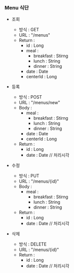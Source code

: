 ### Menu 식단

* 조회

    - 방식 : GET 
    - URL : "/menus"
    - Return :
        - id : Long
        - meal : 
            - breakfast : Stirng
            - lunch : String
            - dinner : String
        - date : Date
        - centerId : Long

* 등록

    - 방식 : POST 
    - URL : "/menus/new"
    - Body : 
        - meal : 
            - breakfast : Stirng
            - lunch : String
            - dinner : String
        - date : Date
        - centerId : Long
    - Return :
        - id : Long 
        - date : Date // 처리시각 

* 수정

    - 방식 : PUT 
    - URL : "/menus/{id}"
    - Body : 
        - meal : 
            - breakfast : Stirng
            - lunch : String
            - dinner : String
    - Return :
        - id : Long 
        - date : Date // 처리시각 
* 삭제

    - 방식 : DELETE 
    - URL : "/menus/{id}"
    - Return :
        - id : Long 
        - date : Date // 처리시각 

